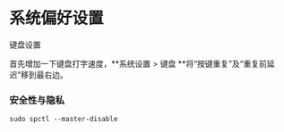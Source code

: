 # 系统偏好设置

键盘设置

首先增加一下键盘打字速度，**系统设置 &gt; 键盘 **将“按键重复”及“重复前延迟”移到最右边。

### 安全性与隐私

```
sudo spctl --master-disable
```



